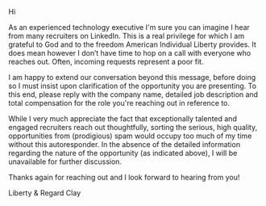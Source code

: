 Hi <insert-solicitor-here>

As an experienced technology executive I'm sure you can imagine I hear from many recruiters on LinkedIn. This is a real privilege for which I am grateful to God and to the freedom American Individual Liberty provides.  It does mean however I don’t have time to hop on a call with everyone who reaches out. Often, incoming requests represent a poor fit.

I am happy to extend our conversation beyond this message, before doing so I must insist upon clarification of the opportunity you are presenting.  To this end, please reply with the company name, detailed job description and total compensation for the role you're reaching out in reference to.

While I very much appreciate the fact that exceptionally talented and engaged recruiters reach out thoughtfully, sorting the serious, high quality, opportunities from (prodigious) spam would occupy too much of my time without this autoresponder.  In the absence of the detailed information regarding the nature of the opportunity (as indicated above), I will be unavailable for further discussion.

Thanks again for reaching out and I look forward to hearing from you!

Liberty & Regard
Clay
